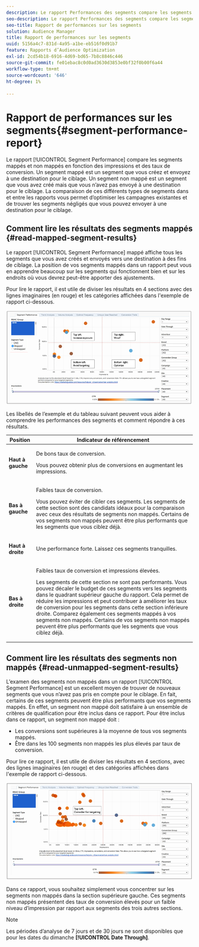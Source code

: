 ```yaml
---
description: Le rapport Performances des segments compare les segments mappés et non mappés en fonction des impressions et des taux de conversion. Un segment mappé est un segment que vous créez et envoyez à une destination pour le ciblage. Un segment non mappé est un segment que vous avez créé mais que vous n’avez pas envoyé à une destination pour le ciblage. La comparaison de ces différents types de segments dans et entre les rapports vous permet d’optimiser les campagnes existantes et de trouver les segments négligés que vous pouvez envoyer à une destination pour le ciblage.
seo-description: Le rapport Performances des segments compare les segments mappés et non mappés en fonction des impressions et des taux de conversion. Un segment mappé est un segment que vous créez et envoyez à une destination pour le ciblage. Un segment non mappé est un segment que vous avez créé mais que vous n’avez pas envoyé à une destination pour le ciblage. La comparaison de ces différents types de segments dans et entre les rapports vous permet d’optimiser les campagnes existantes et de trouver les segments négligés que vous pouvez envoyer à une destination pour le ciblage.
seo-title: Rapport de performances sur les segments
solution: Audience Manager
title: Rapport de performances sur les segments
uuid: 5156a4c7-831d-4a95-a1be-eb516f0d91b7
feature: Rapports d’Audience Optimization
exl-id: 2cd54b18-6916-4d69-bd65-7b8c8846c446
source-git-commit: fe01ebac8c0d0ad3630d3853e0bf32f0b00f6a44
workflow-type: tm+mt
source-wordcount: '646'
ht-degree: 1%

---
```


# Rapport de performances sur les segments{#segment-performance-report}

Le rapport [!UICONTROL Segment Performance] compare les segments mappés et non mappés en fonction des impressions et des taux de conversion. Un segment mappé est un segment que vous créez et envoyez à une destination pour le ciblage. Un segment non mappé est un segment que vous avez créé mais que vous n’avez pas envoyé à une destination pour le ciblage. La comparaison de ces différents types de segments dans et entre les rapports vous permet d’optimiser les campagnes existantes et de trouver les segments négligés que vous pouvez envoyer à une destination pour le ciblage.

## Comment lire les résultats des segments mappés {#read-mapped-segment-results}

Le rapport [!UICONTROL Segment Performance] mappé affiche tous les segments que vous avez créés et envoyés vers une destination à des fins de ciblage. La position de vos segments mappés dans un rapport peut vous en apprendre beaucoup sur les segments qui fonctionnent bien et sur les endroits où vous devrez peut-être apporter des ajustements.

Pour lire le rapport, il est utile de diviser les résultats en 4 sections avec des lignes imaginaires (en rouge) et les catégories affichées dans l&#39;exemple de rapport ci-dessous.

![](assets/mapped-segment-performance.png)

Les libellés de l’exemple et du tableau suivant peuvent vous aider à comprendre les performances des segments et comment répondre à ces résultats.

<table id="table_A29253B30DFA4CD7B3B7C320DE0BDEA4"> 
 <thead> 
  <tr> 
   <th colname="col1" class="entry"> Position </th> 
   <th colname="col2" class="entry"> Indicateur de référencement </th> 
  </tr> 
 </thead>
 <tbody> 
  <tr> 
   <td colname="col1"> <p> <b>Haut à gauche</b> </p> </td> 
   <td colname="col2"> <p>De bons taux de conversion. </p> <p>Vous pouvez obtenir plus de conversions en augmentant les impressions. </p> </td> 
  </tr> 
  <tr> 
   <td colname="col1"> <p> <b>Bas à gauche</b> </p> </td> 
   <td colname="col2"> <p>Faibles taux de conversion. </p> <p>Vous pouvez éviter de cibler ces segments. Les segments de cette section sont des candidats idéaux pour la comparaison avec ceux des résultats de segments non mappés. Certains de vos segments non mappés peuvent être plus performants que les segments que vous ciblez déjà. </p> </td> 
  </tr> 
  <tr> 
   <td colname="col1"> <p> <b>Haut à droite</b> </p> </td> 
   <td colname="col2"> <p>Une performance forte. Laissez ces segments tranquilles. </p> </td> 
  </tr> 
  <tr> 
   <td colname="col1"> <p> <b>Bas à droite</b> </p> </td> 
   <td colname="col2"> <p>Faibles taux de conversion et impressions élevées. </p> <p>Les segments de cette section ne sont pas performants. Vous pouvez décaler le budget de ces segments vers les segments dans le quadrant supérieur gauche du rapport. Cela permet de réduire les impressions et peut contribuer à améliorer les taux de conversion pour les segments dans cette section inférieure droite. Comparez également ces segments mappés à vos segments non mappés. Certains de vos segments non mappés peuvent être plus performants que les segments que vous ciblez déjà. </p> </td> 
  </tr> 
 </tbody> 
</table>

## Comment lire les résultats des segments non mappés {#read-unmapped-segment-results}

L’examen des segments non mappés dans un rapport [!UICONTROL Segment Performance] est un excellent moyen de trouver de nouveaux segments que vous n’avez pas pris en compte pour le ciblage. En fait, certains de ces segments peuvent être plus performants que vos segments mappés. En effet, un segment non mappé doit satisfaire à un ensemble de critères de qualification pour être inclus dans ce rapport. Pour être inclus dans ce rapport, un segment non mappé doit :

* Les conversions sont supérieures à la moyenne de tous vos segments mappés.
* Être dans les 100 segments non mappés les plus élevés par taux de conversion.

Pour lire ce rapport, il est utile de diviser les résultats en 4 sections, avec des lignes imaginaires (en rouge) et des catégories affichées dans l&#39;exemple de rapport ci-dessous.

![](assets/unmapped-segment-performance.png)

Dans ce rapport, vous souhaitez simplement vous concentrer sur les segments non mappés dans la section supérieure gauche. Ces segments non mappés présentent des taux de conversion élevés pour un faible niveau d’impression par rapport aux segments des trois autres sections.

>[!NOTE]
>
>Les périodes d’analyse de 7 jours et de 30 jours ne sont disponibles que pour les dates du dimanche **[!UICONTROL Date Through]**.
